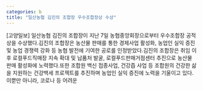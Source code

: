 ```yaml
---
categories: b
title: "일산농협 김진의 조합장 우수조합장상 수상"
---
```

[고양일보] 일산농협 김진의 조합장이 지난 7일 농협중앙회장으로부터 우수조합장 공적상을 수상했다.김진의 조합장은 농산물 판매를 통한 경제사업 활성화, 농업인 실익 증진 및 농업 경쟁력 강화 등 농협 발전에 기여한 공로를 인정받았다.김진의 조합장은 취임 이후 로컬푸드직매장 지속 확대 및 납품처 발굴, 로컬푸드판매거점센터 추진으로 농산물 판매 활성화에 노력했다.또한 조합원 백신 접종사업, 건강즙 사업 등 조합원의 건강한 삶을 지원하는 건강백세 프로젝트를 추진하며 농업인 실익 증진에 노력을 기울이고 있다.이뿐만 아니라, 코로나 등 어려운